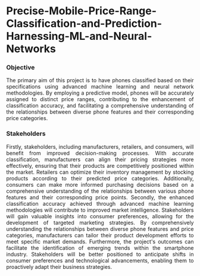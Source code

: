 # Precise-Mobile-Price-Range-Classification-and-Prediction-Harnessing-ML-and-Neural-Networks

### Objective
<p align="justify">
The primary aim of this project is to have phones classified based on their specifications using advanced machine learning and neural network methodologies. By employing a predictive model, phones will be accurately assigned to distinct price ranges, contributing to the enhancement of classification accuracy, and facilitating a comprehensive understanding of the relationships between diverse phone features and their corresponding price categories. </p>

### Stakeholders
<p align="justify">
Firstly, stakeholders, including manufacturers, retailers, and consumers, will benefit from improved decision-making processes. With accurate classification, manufacturers can align their pricing strategies more effectively, ensuring that their products are competitively positioned within the market. Retailers can optimize their inventory management by stocking products according to their predicted price categories. Additionally, consumers can make more informed purchasing decisions based on a comprehensive understanding of the relationships between various phone features and their corresponding price points.
Secondly, the enhanced classification accuracy achieved through advanced machine learning methodologies will contribute to improved market intelligence. Stakeholders will gain valuable insights into consumer preferences, allowing for the development of targeted marketing strategies. By comprehensively understanding the relationships between diverse phone features and price categories, manufacturers can tailor their product development efforts to meet specific market demands.
Furthermore, the project's outcomes can facilitate the identification of emerging trends within the smartphone industry. Stakeholders will be better positioned to anticipate shifts in consumer preferences and technological advancements, enabling them to proactively adapt their business strategies.</p>

